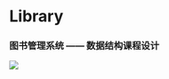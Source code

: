 # Library
### 图书管理系统 —— 数据结构课程设计
![](http://cn.bing.com/images/search?q=github&view=detailv2&&id=ED8FAF6CEAA9F75437A316DC37CF70183733D66F&selectedIndex=2&ccid=frC0VgM2&simid=608029316825415778&thid=OIP.M7eb0b45603367adb15089cc9acd3194do0&ajaxhist=0)
